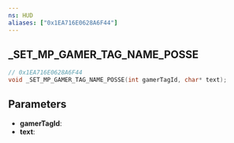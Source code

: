 ```yaml
---
ns: HUD
aliases: ["0x1EA716E0628A6F44"]
---
```

## _SET_MP_GAMER_TAG_NAME_POSSE

```c
// 0x1EA716E0628A6F44
void _SET_MP_GAMER_TAG_NAME_POSSE(int gamerTagId, char* text);
```

## Parameters
* **gamerTagId**:
* **text**:

